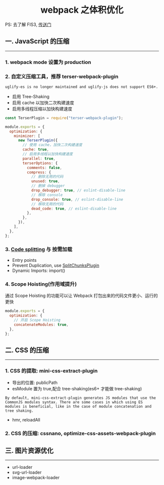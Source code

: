 <h1 align="center">webpack 之体积优化</h1>

PS: 去了解 FIS3, [传送门](http://fis.baidu.com/)

## 一. JavaScript 的压缩

---

### 1. webpack mode 设置为 production

### 2. 自定义压缩工具，推荐 terser-webpack-plugin

```
uglify-es is no longer maintained and uglify-js does not support ES6+.
```

- 启用 Tree-Shaking
- 启用 cache 以加快二次构建速度
- 启用多线程压缩以加快构建速度

```js
const TerserPlugin = require("terser-webpack-plugin");

module.exports = {
  optimization: {
    minimizer: [
      new TerserPlugin({
        // 使用 cache，加快二次构建速度
        cache: true,
        // 启用多线程以加快构建速度
        parallel: true,
        terserOptions: {
          comments: false,
          compress: {
            // 删除无用的代码
            unused: true,
            // 删掉 debugger
            drop_debugger: true, // eslint-disable-line
            // 移除 console
            drop_console: true, // eslint-disable-line
            // 移除无用的代码
            dead_code: true, // eslint-disable-line
          },
        },
      }),
    ],
  },
};
```

### 3. [Code splitting](https://webpack.js.org/guides/code-splitting/) 与 按需加载

- Entry points
- Prevent Duplication, use [SplitChunksPlugin](https://webpack.js.org/guides/code-splitting/#splitchunksplugin)
- Dynamic Imports: import()

### 4. Scope Hoisting(作用域提升)

通过 Scope Hoisting 的功能可以让 Webpack 打包出来的代码文件更小、运行的更快

```js
module.exports = {
  optimization: {
    // 开启 Scope Hoisting
    concatenateModules: true,
  },
};
```

## 二. CSS 的压缩

---

### 1. CSS 的提取: mini-css-extract-plugin

- 导出的位置: publicPath
- esModule 置为 true,配合 tree-shaking(es6+ 才能做 tree-shaking)

```
By default, mini-css-extract-plugin generates JS modules that use the CommonJS modules syntax. There are some cases in which using ES modules is beneficial, like in the case of module concatenation and tree shaking.
```

- hmr, reloadAll

### 2. CSS 的压缩: cssnano, optimize-css-assets-webpack-plugin

## 三. 图片资源优化

---

- url-loader
- svg-url-loader
- image-webpack-loader
